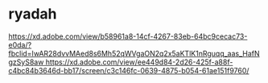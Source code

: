 # ryadah
[https://xd.adobe.com/view/b58961a8-14cf-4267-83eb-64bc9cecac73-e0da/?fbclid=IwAR28dvvMAed8s6Mh52qWVgaON2q2x5aKTlK1nRguqq_aas_HafNgzSyS8aw
](https://xd.adobe.com/view/ee449d84-2d26-425f-a88f-c4bc84b3646d-bb17/screen/c3c146fc-0639-4875-b054-61ae151f9760/)https://xd.adobe.com/view/ee449d84-2d26-425f-a88f-c4bc84b3646d-bb17/screen/c3c146fc-0639-4875-b054-61ae151f9760/
